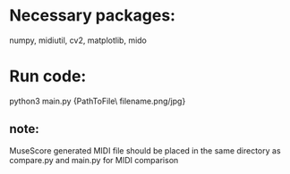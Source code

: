 # **Necessary packages:** #
numpy,
midiutil,
cv2,
matplotlib,
mido

# Run code: #
python3 main.py {PathToFile\ filename.png/jpg}

## note: ##

MuseScore generated MIDI file should be placed in the same directory as compare.py and main.py for MIDI comparison